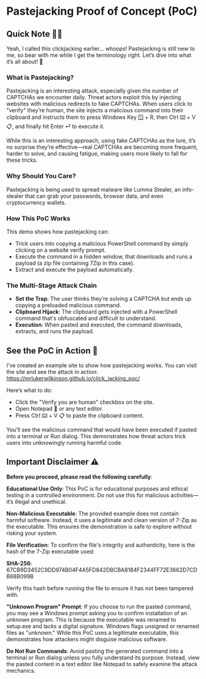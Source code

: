 # Pastejacking Proof of Concept (PoC)

## Quick Note 🤦‍♂️
Yeah, I called this clickjacking earlier... whoops! Pastejacking is still new to me, so bear with me while I get the terminology right. Let’s dive into what it’s all about! 🚀

### What is Pastejacking?
Pastejacking is an interesting attack, especially given the number of CAPTCHAs we encounter daily. Threat actors exploit this by injecting websites with malicious redirects to fake CAPTCHAs. When users click to "verify" they’re human, the site injects a malicious command into their clipboard and instructs them to press Windows Key 🪟 + R, then Ctrl ⌨️ + V 📋, and finally hit Enter ⏎ to execute it.

While this is an interesting approach, using fake CAPTCHAs as the lure, it’s no surprise they’re effective—real CAPTCHAs are becoming more frequent, harder to solve, and causing fatigue, making users more likely to fall for these tricks.

### Why Should You Care?
Pastejacking is being used to spread malware like Lumma Stealer, an info-stealer that can grab your passwords, browser data, and even cryptocurrency wallets.

### How This PoC Works
This demo shows how pastejacking can:

- Trick users into copying a malicious PowerShell command by simply clicking on a website verify prompt.
- Execute the command in a hidden window, that downloads and runs a payload (a zip file containing 7Zip in this case).
- Extract and execute the payload automatically.

### The Multi-Stage Attack Chain
- **Set the Trap**: The user thinks they’re solving a CAPTCHA but ends up copying a preloaded malicious command.
- **Clipboard Hijack**: The clipboard gets injected with a PowerShell command that's obfuscated and difficult to understand.
- **Execution**: When pasted and executed, the command downloads, extracts, and runs the payload.

## See the PoC in Action 🚀
I've created an example site to show how pastejacking works. You can visit the site and see the attack in action:
https://mrlukerwilkinson.github.io/click_jacking_poc/

Here’s what to do:

- Click the "Verify you are human" checkbox on the site.
- Open Notepad 📝 or any text editor.
- Press Ctrl ⌨️ + V 📋 to paste the clipboard content.

You’ll see the malicious command that would have been executed if pasted into a terminal or Run dialog. This demonstrates how threat actors trick users into unknowingly running harmful code.

## Important Disclaimer ⚠️
**Before you proceed, please read the following carefully**:

**Educational Use Only**:
This PoC is for educational purposes and ethical testing in a controlled environment. Do not use this for malicious activities—it’s illegal and unethical.

**Non-Malicious Executable**:
The provided example does not contain harmful software. Instead, it uses a legitimate and clean version of 7-Zip as the executable. This ensures the demonstration is safe to explore without risking your system.

**File Verification**:
To confirm the file's integrity and authenticity, here is the hash of the 7-Zip executable used:

**SHA-256**: 67CB9D3452C9DD974B04F4A5FD842DBCBA8184F2344FF72E3662D7CDB68B099B

Verify this hash before running the file to ensure it has not been tampered with.

**"Unknown Program" Prompt**:
If you choose to run the pasted command, you may see a Windows prompt asking you to confirm installation of an unknown program. This is because the executable was renamed to setup.exe and lacks a digital signature. Windows flags unsigned or renamed files as "unknown."
While this PoC uses a legitimate executable, this demonstrates how attackers might disguise malicious software.

**Do Not Run Commands**:
Avoid pasting the generated command into a terminal or Run dialog unless you fully understand its purpose. Instead, view the pasted content in a text editor like Notepad to safely examine the attack mechanics.

